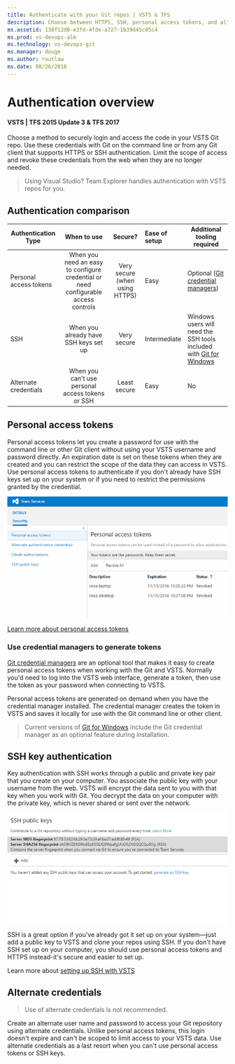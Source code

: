 ```yaml
---
title: Authenticate with your Git repos | VSTS & TFS
description: Choose between HTTPS, SSH, personal access tokens, and alternate credentials to securely login to your VSTS/TFS Git repos.
ms.assetid: 138f12d0-e3fd-4fde-a727-1b39d45c05c4
ms.prod: vs-devops-alm
ms.technology: vs-devops-git
ms.manager: douge
ms.author: routlaw
ms.date: 08/26/2016
---
```


# Authentication overview

#### VSTS | TFS 2015 Update 3 & TFS 2017

Choose a method to securely login and access the code in your VSTS Git repo.
Use these credentials with Git on the command line or from any Git client that supports HTTPS or SSH authentication.
Limit the scope of access and revoke these credentials from the web when they are no longer needed.

> Using Visual Studio? Team Explorer handles authentication with VSTS repos for you. 

## Authentication comparison

| Authentication Type | When to use | Secure? | Ease of setup | Additional tooling required |   
|---------------------|:-------------:|:------------:|:---------------------|-------------|   
| Personal access tokens | When you need an easy to configure credential or need configurable access controls | Very secure (when using HTTPS) |  Easy | Optional ([Git credential managers](set-up-credential-managers.md)) |   
| SSH | When you already have SSH keys set up | Very secure | Intermediate | Windows users will need the SSH tools included with [Git for Windows](https://git-for-windows.github.io/)  |    
| Alternate credentials | When you can't use personal access tokens or SSH |  Least secure | Easy | No |    

## Personal access tokens

Personal access tokens let you create a password for use with the command line or other Git client without using your VSTS username and password directly.
An expiration date is set on these tokens when they are created and you can restrict the scope of the data they can access in VSTS.
Use personal access tokens to authenticate if you don't already have SSH keys set up on your system or if you need to restrict the permissions granted by the credential. 

![Animated GIF showing creation of PAT in VSTS](_img/pat_creation.gif)

[Learn more about personal access tokens](../accounts/use-personal-access-tokens-to-authenticate.md)

### Use credential managers to generate tokens

[Git credential managers](set-up-credential-managers.md) are an optional tool that makes it easy to create personal access tokens when working with the Git and VSTS. 
Normally you'd need to log into the VSTS web interface, generate a token, then use the token as your password when connecting to VSTS. 

Personal access tokens are generated on demand when you have the credential manager installed. 
The credential manager creates the token in VSTS and saves it locally for use with the Git command line or other client. 

> Current versions of [Git for Windows](https://git-for-windows.github.io/) include the Git credential manager as an optional feature during installation. 

## SSH key authentication

Key authentication with SSH works through a public and private key pair that you create on your computer. 
You associate the public key with your username from the web. VSTS will encrypt the data sent to you with that key when you work with Git.
You decrypt the data on your computer with the private key, which is never shared or sent over the network.

![Animated GIF showing adding of a SSH public key to VSTS](_img/ssh_add_public_key.gif)

SSH is a great option if you've already got it set up on your system&mdash;just add a public key to VSTS and clone your repos using SSH. 
If you don't have SSH set up on your computer, you should use personal access tokens and HTTPS instead-it's secure and easier to set up.

Learn more about [setting up SSH with VSTS](use-ssh-keys-to-authenticate.md)

## Alternate credentials

> Use of alternate credentials is not recommended. 

Create an alternate user name and password to access your Git repository using alternate credentials.
Unlike personal access tokens, this login doesn't expire and can't be scoped to limit access to your VSTS data.
Use alternate credentials as a last resort when you can't use personal access tokens or SSH keys.



